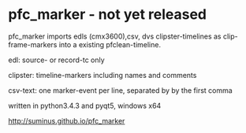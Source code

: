 # pfc_marker - not yet released 

pfc_marker imports edls (cmx3600),csv, dvs clipster-timelines as clip-frame-markers into a existing pfclean-timeline.

edl: source- or record-tc only

clipster: timeline-markers including names and comments

csv-text: one marker-event per line, separated by by the first comma

written in python3.4.3 and pyqt5, windows x64

http://suminus.github.io/pfc_marker
